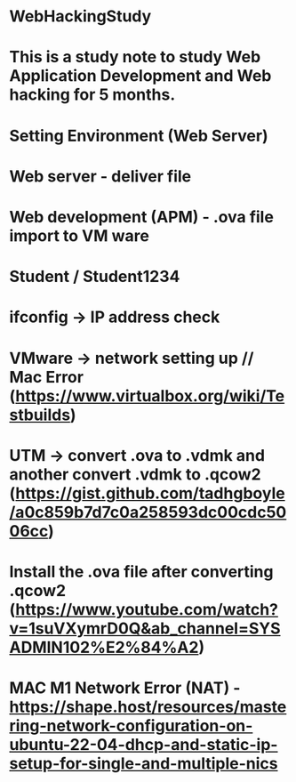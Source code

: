 # WebHackingStudy

# This is a study note to study Web Application Development and Web hacking for 5 months.

# Setting Environment (Web Server)
# Web server - deliver file

# Web development (APM) - .ova file import to VM ware
# Student / Student1234
# ifconfig -> IP address check
# VMware -> network setting up // Mac Error (https://www.virtualbox.org/wiki/Testbuilds)
# UTM -> convert .ova to .vdmk and another convert .vdmk to .qcow2 (https://gist.github.com/tadhgboyle/a0c859b7d7c0a258593dc00cdc5006cc)
# Install the .ova file after converting .qcow2 (https://www.youtube.com/watch?v=1suVXymrD0Q&ab_channel=SYSADMIN102%E2%84%A2)

# MAC M1 Network Error (NAT) - https://shape.host/resources/mastering-network-configuration-on-ubuntu-22-04-dhcp-and-static-ip-setup-for-single-and-multiple-nics
